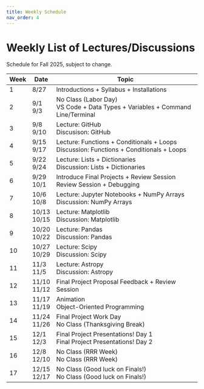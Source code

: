 ```yaml
---
title: Weekly Schedule     
nav_order: 4                    
---
```


# Weekly List of Lectures/Discussions
Schedule for Fall 2025, subject to change. 

| Week | Date | Topic | 
|------|------|-------|
| 1 | 8/27 | Introductions + Syllabus + Installations |
| 2 | 9/1<br> 9/3 | No Class (Labor Day)<br> VS Code + Data Types + Variables + Command Line/Terminal | 
| 3 | 9/8<br> 9/10 | Lecture: GitHub<br> Discusison: GitHub |
| 4 | 9/15<br> 9/17 | Lecture: Functions + Conditionals + Loops<br> Discussion: Functions + Conditionals + Loops |  
| 5 | 9/22<br> 9/24 | Lecture: Lists + Dictionaries<br> Discussion: Lists + Dictionaries | 
| 6 | 9/29<br> 10/1 | Introduce Final Projects + Review Session<br> Review Session + Debugging | 
| 7 | 10/6<br> 10/8 | Lecture: Jupyter Notebooks + NumPy Arrays<br> Discussion: NumPy Arrays |
| 8 | 10/13<br> 10/15 | Lecture: Matplotlib<br> Discussion: Matplotlib |
| 9 | 10/20<br> 10/22 | Lecture: Pandas<br> Discussion: Pandas |
| 10 | 10/27<br> 10/29 | Lecture: Scipy<br> Discussion: Scipy |
| 11 | 11/3<br> 11/5 | Lecture: Astropy<br> Discussion: Astropy |
| 12 | 11/10<br> 11/12 | Final Project Proposal Feedback + Review Session |
| 13 | 11/17<br> 11/19 | Animation<br> Object-Oriented Programming | 
| 14 | 11/24<br> 11/26 | Final Project Work Day<br> No Class (Thanksgiving Break) | 
| 15 | 12/1<br> 12/3 | Final Project Presentations! Day 1<br> Final Project Presentations! Day 2 |
| 16 | 12/8<br> 12/10 | No Class (RRR Week)<br> No Class (RRR Week) |
| 17 | 12/15<br> 12/17 | No Class (Good luck on Finals!)<br>  No Class (Good luck on Finals!) |
